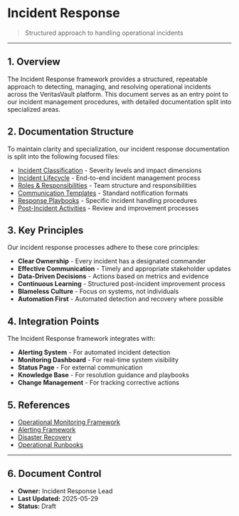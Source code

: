 # Incident Response

> Structured approach to handling operational incidents

---

## 1. Overview

The Incident Response framework provides a structured, repeatable approach to detecting, managing, and resolving operational incidents across the VeritasVault platform. This document serves as an entry point to our incident management procedures, with detailed documentation split into specialized areas.

## 2. Documentation Structure

To maintain clarity and specialization, our incident response documentation is split into the following focused files:

* [Incident Classification](./incident-response/incident-classification.md) - Severity levels and impact dimensions
* [Incident Lifecycle](./incident-response/incident-lifecycle.md) - End-to-end incident management process
* [Roles & Responsibilities](./incident-response/roles-responsibilities.md) - Team structure and responsibilities
* [Communication Templates](./incident-response/communication-templates.md) - Standard notification formats
* [Response Playbooks](./incident-response/response-playbooks.md) - Specific incident handling procedures
* [Post-Incident Activities](./incident-response/post-incident.md) - Review and improvement processes

## 3. Key Principles

Our incident response processes adhere to these core principles:

* **Clear Ownership** - Every incident has a designated commander
* **Effective Communication** - Timely and appropriate stakeholder updates
* **Data-Driven Decisions** - Actions based on metrics and evidence
* **Continuous Learning** - Structured post-incident improvement process
* **Blameless Culture** - Focus on systems, not individuals
* **Automation First** - Automated detection and recovery where possible

## 4. Integration Points

The Incident Response framework integrates with:

* **Alerting System** - For automated incident detection
* **Monitoring Dashboard** - For real-time system visibility
* **Status Page** - For external communication
* **Knowledge Base** - For resolution guidance and playbooks
* **Change Management** - For tracking corrective actions

## 5. References

* [Operational Monitoring Framework](../operational-monitoring.md)
* [Alerting Framework](./alerting-framework.md)
* [Disaster Recovery](./disaster-recovery.md)
* [Operational Runbooks](./operational-runbooks.md)

---

## 6. Document Control

* **Owner:** Incident Response Lead
* **Last Updated:** 2025-05-29
* **Status:** Draft